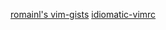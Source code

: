 
[romainl's vim-gists](https://gist.github.com/romainl/4b9f139d2a8694612b924322de1025ce)
[idiomatic-vimrc](https://github.com/romainl/idiomatic-vimrc)
